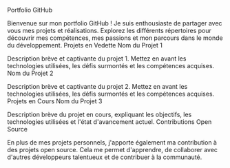 Portfolio GitHub

Bienvenue sur mon portfolio GitHub ! Je suis enthousiaste de partager avec vous mes projets et réalisations. Explorez les différents répertoires pour découvrir mes compétences, mes passions et mon parcours dans le monde du développement.
Projets en Vedette
Nom du Projet 1


Description brève et captivante du projet 1. Mettez en avant les technologies utilisées, les défis surmontés et les compétences acquises.
Nom du Projet 2


Description brève et captivante du projet 2. Mettez en avant les technologies utilisées, les défis surmontés et les compétences acquises.
Projets en Cours
Nom du Projet 3

Description brève du projet en cours, expliquant les objectifs, les technologies utilisées et l'état d'avancement actuel.
Contributions Open Source

En plus de mes projets personnels, j'apporte également ma contribution à des projets open source. Cela me permet d'apprendre, de collaborer avec d'autres développeurs talentueux et de contribuer à la communauté.
